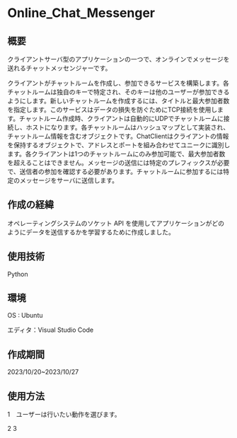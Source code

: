 # Online_Chat_Messenger

## 概要
クライアントサーバ型のアプリケーションの一つで、オンラインでメッセージを送れるチャットメッセンジャーです。

クライアントがチャットルームを作成し、参加できるサービスを構築します。各チャットルームは独自のキーで特定され、そのキーは他のユーザーが参加できるようにします。新しいチャットルームを作成するには、タイトルと最大参加者数を指定します。このサービスはデータの損失を防ぐためにTCP接続を使用します。チャットルーム作成時、クライアントは自動的にUDPでチャットルームに接続し、ホストになります。各チャットルームはハッシュマップとして実装され、チャットルーム情報を含むオブジェクトです。ChatClientはクライアントの情報を保持するオブジェクトで、アドレスとポートを組み合わせてユニークに識別します。各クライアントは1つのチャットルームにのみ参加可能で、最大参加者数を超えることはできません。メッセージの送信には特定のプレフィックスが必要で、送信者の参加を確認する必要があります。チャットルームに参加するには特定のメッセージをサーバに送信します。

## 作成の経緯
オペレーティングシステムのソケット API を使用してアプリケーションがどのようにデータを送信するかを学習するために作成しました。

## 使用技術
Python

## 環境
OS : Ubuntu

エディタ：Visual Studio Code

## 作成期間
2023/10/20~2023/10/27

## 使用方法
1　ユーザーは行いたい動作を選びます。

2
3
